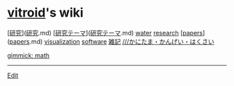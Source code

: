 # [vitroid](vitroid.md)'s wiki

[[研究](研究.md)]([研究](研究.md).md) [[研究テーマ](研究テーマ.md)]([研究テーマ](研究テーマ.md).md) [water](water.md) [research](research.md) [[papers](papers.md)]([papers](papers.md).md) [visualization](visualization.md) [software](software.md) [雑記](雑記.md) 
[///かにたま・かんげい・はくさい](https://what3words.com/かにたま・かんげい・はくさい)

[gimmick: math]()


----
[Edit](https://github.com/vitroid/vitroid.github.io/edit/master/MD/navigation.md)
